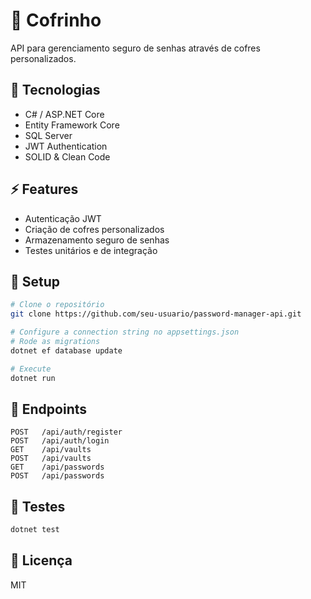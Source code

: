 # 🔐 Cofrinho 

API para gerenciamento seguro de senhas através de cofres personalizados.

## 🚀 Tecnologias

- C# / ASP.NET Core
- Entity Framework Core
- SQL Server
- JWT Authentication
- SOLID & Clean Code

## ⚡ Features

- Autenticação JWT
- Criação de cofres personalizados
- Armazenamento seguro de senhas
- Testes unitários e de integração

## 🔧 Setup
```bash
# Clone o repositório
git clone https://github.com/seu-usuario/password-manager-api.git

# Configure a connection string no appsettings.json
# Rode as migrations
dotnet ef database update

# Execute
dotnet run
```

## 📌 Endpoints
```
POST   /api/auth/register
POST   /api/auth/login
GET    /api/vaults
POST   /api/vaults
GET    /api/passwords
POST   /api/passwords
```

## 🧪 Testes
```bash
dotnet test
```

## 📝 Licença

MIT
